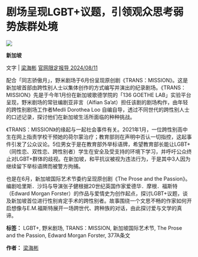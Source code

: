 # 剧场呈现LGBT+议题，引领观众思考弱势族群处境

![](https://ap-northeast-1-ntch-website-par-files.s3-accelerate.amazonaws.com/par/upload/article/3eaf369306a04fa38be6a943a91e8e92.jpg)

**新加坡**

文字 | [梁海彬](https://www.par.com.cn/article/author/1922)  [官网限定报导  2024/08/11](https://www.par.com.cn/article/onlineNews)

配合「同志骄傲月」，野米剧场于6月份呈现原创剧《TRANS：MISSION》。这是新加坡首部由跨性别人士以集体创作的方式编写并演出的纪录剧场。《TRANS：MISSION》先是于今年1月份在新加坡歌德学院的「136 GOETHE LAB」实验平台呈现，野米剧场的常驻编剧亚非言（Alfian Sa’at）担任该剧的剧场构作，由年轻的跨性别剧场工作者Medli Dorothea Loo 自编自导，透过不同世代的跨性别人士的口述记录，探讨他们在新加坡生活所面临的种种挑战。

《TRANS：MISSION》的缘起与一起社会事件有关。2021年1月，一位跨性别高中生在网上指责学校干预她的荷尔蒙治疗；教育部则在声明中否认一切指控，这起事件引发了公众议论。5位男女于是在教育部外举标语牌，希望教育部长能让LGBT+（同性恋、双性恋、跨性别者）学生在安全及受支持的环境下学习，并呼吁公众终止对LGBT+群体的歧视。在新加坡，和平抗议被视为违法行为，于是其中3人因为继续留下举标语牌而被警方拘捕。

也是在6月，新加坡国际艺术节委约呈现原创剧《The Prose and the Passion》。编剧哈里斯．沙玛与导演张子健根据20世纪英国作家爱德华．摩根．福斯特（Edward Morgan Forster）的作品与爱情史为创作起点，探讨LGBT+议题，谈及新加坡首位进行性别肯定手术的跨性别者。故事围绕一个文思不畅的作家如何开启想像与E.M.福斯特展开一场跨世代、跨种族的对话，由此探讨爱与文学的真谛。

**标签：** LGBT+, 野米剧场, TRANS：MISSION, 新加坡国际艺术节, The Prose and the Passion, Edward Morgan Forster, 377A条文

**作者：** [梁海彬](https://www.par.com.cn/article/author/1922)